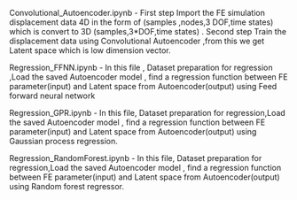 Convolutional_Autoencoder.ipynb  -  First step Import the FE simulation displacement data 4D in the form of  (samples ,nodes,3 DOF,time states) which is convert to 3D  (samples,3*DOF,time states)  . Second step Train the displacement data using Convolutional Autoencoder ,from this we get Latent space which is low dimension vector.

Regression_FFNN.ipynb   - In this file , Dataset preparation for regression ,Load the saved Autoencoder model , find a regression function between FE parameter(input) and Latent space from Autoencoder(output) using Feed forward neural network

Regression_GPR.ipynb   - In this file, Dataset preparation for regression,Load the saved Autoencoder model , find a regression function between FE parameter(input) and Latent space from Autoencoder(output) using Gaussian process regression.

Regression_RandomForest.ipynb - In this file, Dataset preparation for regression,Load the saved Autoencoder model , find a regression function between FE parameter(input) and Latent space from Autoencoder(output) using Random forest regressor.
